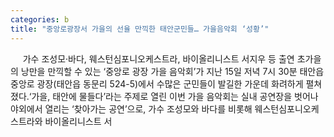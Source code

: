 ```yaml
---
categories: b
title: "중앙로광장서 가을의 선율 만끽한 태안군민들… 가을음악회 ‘성황’"
---
```

&nbsp;&nbsp;&nbsp;&nbsp; 가수 조성모·바다, 웨스턴심포니오케스트라, 바이올리니스트 서지우 등 출연																						초가을의 낭만을 만끽할 수 있는 ‘중앙로 광장 가을 음악회’가 지난 15일 저녁 7시 30분 태안읍 중앙로 광장(태안읍 동문리 524-5)에서 수많은 군민들이 발길한 가운데 화려하게 펼쳐졌다.‘가을, 태안에 물들다’라는 주제로 열린 이번 가을 음악회는 실내 공연장을 벗어나 야외에서 열리는 ‘찾아가는 공연’으로, 가수 조성모와 바다를 비롯해 웨스턴심포니오케스트라와 바이올리니스트 서